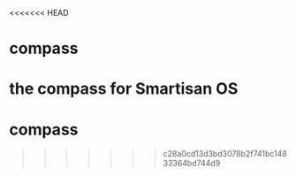 <<<<<<< HEAD
# compass
the compass for Smartisan OS
=======
# compass
>>>>>>> c28a0cd13d3bd3078b2f741bc14833364bd744d9
